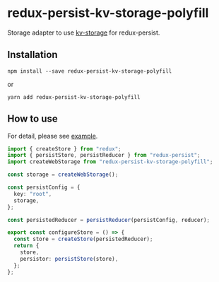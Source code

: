# redux-persist-kv-storage-polyfill

Storage adapter to use [kv-storage](https://github.com/GoogleChromeLabs/kv-storage-polyfill) for redux-persist.

## Installation

```
npm install --save redux-persist-kv-storage-polyfill
```

or

```
yarn add redux-persist-kv-storage-polyfill
```

## How to use

For detail, please see [example](https://github.com/sadnessOjisan/redux-persist-kv-storage-polyfill/tree/master/example/src).

```ts
import { createStore } from "redux";
import { persistStore, persistReducer } from "redux-persist";
import createWebStorage from "redux-persist-kv-storage-polyfill";

const storage = createWebStorage();

const persistConfig = {
  key: "root",
  storage,
};

const persistedReducer = persistReducer(persistConfig, reducer);

export const configureStore = () => {
  const store = createStore(persistedReducer);
  return {
    store,
    persistor: persistStore(store),
  };
};
```
